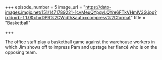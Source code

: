 +++
episode_number = 5
image_url = "https://dato-images.imgix.net/151/1471789221-1cvMeuQYpgvLQYre6FTkVHmlV3G.jpg?ixlib=rb-1.1.0&ch=DPR%2CWidth&auto=compress%2Cformat"
title = "Basketball"

+++

The office staff play a basketball game against the warehouse workers in which Jim shows off to impress Pam and upstage her fiancé who is on the opposing team.